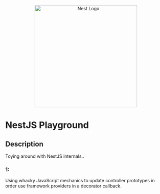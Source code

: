 <p align="center">
  <a href="http://nestjs.com/" target="blank"><img src="https://nestjs.com/img/logo_text.svg" width="320" alt="Nest Logo" /></a>
</p>

# NestJS Playground

## Description

Toying around with NestJS internals..

### 1:

Using whacky JavaScript mechanics to update controller prototypes in order use framework providers in a decorator callback.
